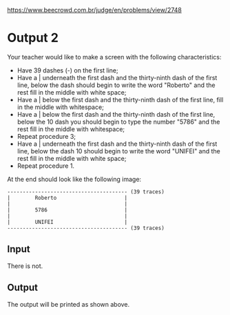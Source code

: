 https://www.beecrowd.com.br/judge/en/problems/view/2748

# Output 2

Your teacher would like to make a screen with the following characteristics:

 - Have 39 dashes (-) on the first line;
 - Have a | underneath the first dash and the thirty-ninth dash of the first
   line, below the dash should begin to write the word "Roberto" and the rest
   fill in the middle with white space;
 - Have a | below the first dash and the thirty-ninth dash of the first line,
   fill in the middle with whitespace;
 - Have a | below the first dash and the thirty-ninth dash of the first line,
   below the 10 dash you should begin to type the number "5786" and the rest
   fill in the middle with whitespace;
 - Repeat procedure 3;
 - Have a | underneath the first dash and the thirty-ninth dash of the first
   line, below the dash 10 should begin to write the word "UNIFEI" and the
   rest fill in the middle with white space;
 - Repeat procedure 1.

At the end should look like the following image:

    --------------------------------------- (39 traces)
    |        Roberto                      |
    |                                     |
    |        5786                         |
    |                                     |
    |        UNIFEI                       |
    --------------------------------------- (39 traces)

## Input

There is not.

## Output

The output will be printed as shown above.
